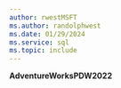 ```yaml
---
author: rwestMSFT
ms.author: randolphwest
ms.date: 01/29/2024
ms.service: sql
ms.topic: include
---
```

  **AdventureWorksPDW2022**  
